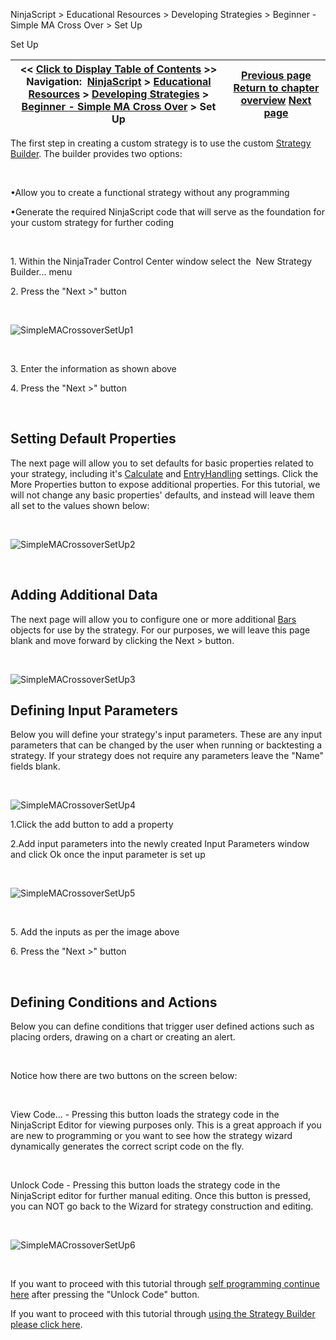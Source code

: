 ﻿


NinjaScript \> Educational Resources \> Developing Strategies \> Beginner \- Simple MA Cross Over \> Set Up






















Set Up







| \<\< [Click to Display Table of Contents](set_up10.md) \>\> **Navigation:**     [NinjaScript](ninjascript.md) \> [Educational Resources](educational_resources.md) \> [Developing Strategies](developing_strategies.md) \> [Beginner \- Simple MA Cross Over](beginner_-_simple_ma_cross_ove.md) \> Set Up | [Previous page](beginner_-_simple_ma_cross_ove.md) [Return to chapter overview](beginner_-_simple_ma_cross_ove.md) [Next page](creating_the_strategy_via_the_.md) |
| --- | --- |











The first step in creating a custom strategy is to use the custom [Strategy Builder](strategy_builder.md). The builder provides two options:


 


•Allow you to create a functional strategy without any programming

•Generate the required NinjaScript code that will serve as the foundation for your custom strategy for further coding 

 


1\. Within the NinjaTrader Control Center window select the  New Strategy Builder... menu


2\. Press the "Next \>" button


 


![SimpleMACrossoverSetUp1](simplemacrossoversetup1.png)


 


3\. Enter the information as shown above


4\. Press the "Next \>" button


 


## Setting Default Properties


The next page will allow you to set defaults for basic properties related to your strategy, including it's [Calculate](calculate.md) and [EntryHandling](entryhandling.md) settings. Click the More Properties button to expose additional properties. For this tutorial, we will not change any basic properties' defaults, and instead will leave them all set to the values shown below:


 


![SimpleMACrossoverSetUp2](simplemacrossoversetup2.png)


 


## Adding Additional Data


The next page will allow you to configure one or more additional [Bars](bars.md) objects for use by the strategy. For our purposes, we will leave this page blank and move forward by clicking the Next \> button.


 


![SimpleMACrossoverSetUp3](simplemacrossoversetup3.png)


## 


## Defining Input Parameters


Below you will define your strategy's input parameters. These are any input parameters that can be changed by the user when running or backtesting a strategy. If your strategy does not require any parameters leave the "Name" fields blank.


 


![SimpleMACrossoverSetUp4](simplemacrossoversetup4.png)


1\.Click the add button to add a property

2\.Add input parameters into the newly created Input Parameters window and click Ok once the input parameter is set up

 


![SimpleMACrossoverSetUp5](simplemacrossoversetup5.png)


 


5\. Add the inputs as per the image above   

6\. Press the "Next \>" button


 


## Defining Conditions and Actions


Below you can define conditions that trigger user defined actions such as placing orders, drawing on a chart or creating an alert.


 


Notice how there are two buttons on the screen below:


 


View Code... \- Pressing this button loads the strategy code in the NinjaScript Editor for viewing purposes only. This is a great approach if you are new to programming or you want to see how the strategy wizard dynamically generates the correct script code on the fly.


 


Unlock Code \- Pressing this button loads the strategy code in the NinjaScript editor for further manual editing. Once this button is pressed, you can NOT go back to the Wizard for strategy construction and editing.


 


![SimpleMACrossoverSetUp6](simplemacrossoversetup6.png)


 


If you want to proceed with this tutorial through [self programming continue here](creating_the_strategy_via_self.md) after pressing the "Unlock Code" button.


If you want to proceed with this tutorial through [using the Strategy Builder please click here](creating_the_strategy_via_the_.md).








